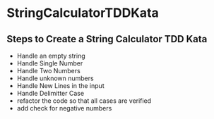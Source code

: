 # StringCalculatorTDDKata

## Steps to Create a String Calculator TDD Kata

- Handle an empty string
- Handle Single Number
- Handle Two Numbers
- Handle unknown numbers
- Handle New Lines in the input 
- Handle Delimitter Case
- refactor the code so that all cases are verified
- add check for negative numbers
